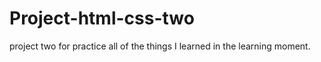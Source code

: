 # Project-html-css-two
project two for practice all of the things I learned in the learning moment.
